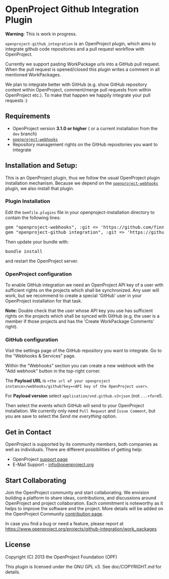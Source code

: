 # OpenProject Github Integration Plugin

**Warning**: This is work in progress.

`openproject-github_integration` is an OpenProject plugin, which aims to integrate github code repositories and a pull request workflow with OpenProject.

Currently we support pasting WorkPackage urls into a GitHub pull request.
When the pull request is opened/closed this plugin writes a comment in
all mentioned WorkPackages.

We plan to integrate better with GitHub (e.g. show GitHub repository content within OpenProject, comment/merge pull requests from within OpenProject etc.).
To make that happen we happily integrate your pull requests :)

## Requirements

* OpenProject version **3.1.0 or higher** ( or a current installation from the `dev` branch)
* [`openproject-webhooks`](https://github.com/finnlabs/openproject-webhooks)
* Repository management rights on the GitHub repositories you want to integrate

## Installation and Setup:

This is an OpenProject plugin, thus we follow the usual OpenProject plugin installation mechanism.
Because we depend on the [`openproject-webhooks`](https://github.com/finnlabs/openproject-webhooks) plugin, we also install that plugin.

### Plugin Installation

Edit the `Gemfile.plugins` file in your openproject-installation directory to contain the following lines:

<pre>
gem "openproject-webhooks", :git => 'https://github.com/finnlabs/openproject-github_integration.git', :branch => 'stable'
gem "openproject-github_integration", :git => 'https://github.com/finnlabs/openproject-github_integration.git', :branch => 'stable'
</pre>

Then update your bundle with:

<pre>
bundle install
</pre>

and restart the OpenProject server.

### OpenProject configuration

To enable GitHub integration we need an OpenProject API key of a user with sufficient rights on the projects which shall be synchronized.
Any user will work, but we recommend to create a special 'GitHub' user in your OpenProject installation for that task.

**Note:** Double check that the user whose API key you use has sufficient rights on the projects which shall be synced with GitHub (e.g. the user is a member if those projects and has the 'Create WorkPackage Comments' right).

### GitHub configuration

Visit the settings page of the GitHub repository you want to integrate.
Go to the "Webhooks & Services" page.

Within the "Webhooks" section you can create a new webhook with the "Add webhook" button in the top-right corner.

The **Payload URL** is `<the url of your openproject instance>/webhooks/github?key=<API key of the OpenProject user>`.

For **Payload version** select `application/vnd.github.v3+json` (not `...+form`!).

Then select the events which GitHub will send to your OpenProject installation.
We currently only need `Pull Request` and `Issue Comment`, but you are save to select the *Send me everything* option.


## Get in Contact

OpenProject is supported by its community members, both companies as well as individuals. There are different possibilities of getting help:
* OpenProject [support page](https://www.openproject.org/projects/openproject/wiki/Support)
* E-Mail Support - info@openproject.org

## Start Collaborating

Join the OpenProject community and start collaborating. We envision building a platform to share ideas, contributions, and discussions around OpenProject and project collaboration. Each commitment is noteworthy as it helps to improve the software and the project.
More details will be added on the OpenProject Community [contribution page](https://www.openproject.org/projects/openproject/wiki/Contribution).

In case you find a bug or need a feature, please report at https://www.openproject.org/projects/github-integration/work_packages

## License

Copyright (C) 2013 the OpenProject Foundation (OPF)

This plugin is licensed under the GNU GPL v3. See doc/COPYRIGHT.md for details.
